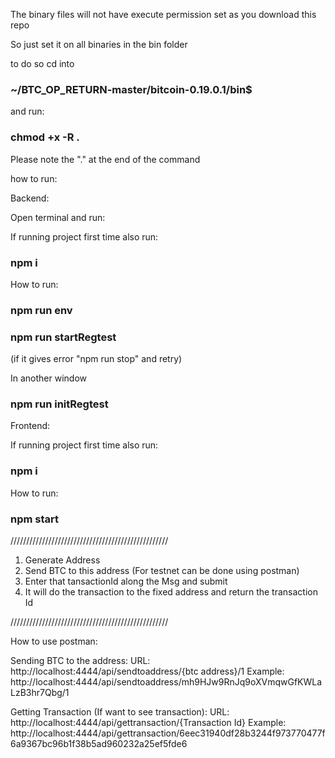 The binary files will not have execute permission set as you download this repo

So just set it on all binaries in the bin folder

to do so cd into 

### ~/BTC_OP_RETURN-master/bitcoin-0.19.0.1/bin$ 

and run: 

### chmod +x -R .

Please note the "." at the end of the command




how to run: 

Backend:

Open terminal and run:

If running project first time also run:

### npm i

How to run:

### npm run env

### npm run startRegtest 

(if it gives error "npm run stop" and retry)

In another window

### npm run initRegtest


Frontend:

If running project first time also run:

### npm i


How to run:

### npm start

//////////////////////////////////////////////////


1. Generate Address 
2. Send BTC to this address (For testnet can be done using postman)
3. Enter that tansactionId along the Msg and submit
4. It will do the transaction to the fixed address and return the transaction Id

//////////////////////////////////////////////////

How to use postman: 

Sending BTC to the address:
URL:
http://localhost:4444/api/sendtoaddress/{btc address}/1
Example:
http://localhost:4444/api/sendtoaddress/mh9HJw9RnJq9oXVmqwGfKWLaLzB3hr7Qbg/1

Getting Transaction (If want to see transaction):
URL:
http://localhost:4444/api/gettransaction/{Transaction Id}
Example:
http://localhost:4444/api/gettransaction/6eec31940df28b3244f973770477f6a9367bc96b1f38b5ad960232a25ef5fde6
